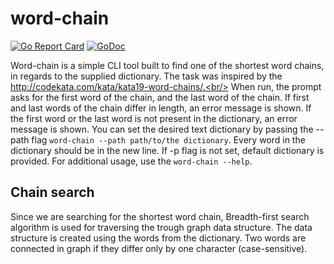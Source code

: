 # word-chain

[![Go Report Card](https://goreportcard.com/badge/github.com/theskch/word-chain)](https://goreportcard.com/report/github.com/theskch/word-chain)
[![GoDoc](https://godoc.org/github.com/theskch/word-chain?status.svg)](https://godoc.org/github.com/theskch/word-chain)

Word-chain is a simple CLI tool built to find one of the shortest word chains, in regards to the supplied dictionary. The task was inspired by the http://codekata.com/kata/kata19-word-chains/.<br/> 
When run, the prompt asks for the first word of the chain, and the last word of the chain.
If first and last words of the chain differ in length, an error message is shown. If the first word or the last word is not present in the dictionary, an error message is shown. You can set the desired text dictionary by passing the --path flag `word-chain --path path/to/the dictionary`. Every word in the dictionary should be in the new line. If -p flag is not set, default dictionary is provided. For additional usage, use the `word-chain --help`.

## Chain search
Since we are searching for the shortest word chain, Breadth-first search algorithm is used for traversing the trough graph data structure. The data structure is created using the words from the dictionary. Two words are connected in graph if they differ only by one character (case-sensitive).

